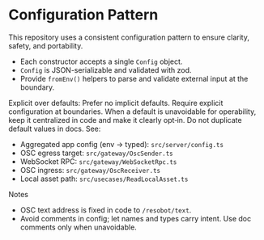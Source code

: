 # Configuration Pattern

This repository uses a consistent configuration pattern to ensure clarity, safety, and portability.

- Each constructor accepts a single `Config` object.
- `Config` is JSON-serializable and validated with zod.
- Provide `fromEnv()` helpers to parse and validate external input at the boundary.

Explicit over defaults: Prefer no implicit defaults. Require explicit configuration at boundaries. When a default is unavoidable for operability, keep it centralized in code and make it clearly opt‑in. Do not duplicate default values in docs. See:

- Aggregated app config (env → typed): `src/server/config.ts`
- OSC egress target: `src/gateway/OscSender.ts`
- WebSocket RPC: `src/gateway/WebSocketRpc.ts`
- OSC ingress: `src/gateway/OscReceiver.ts`
- Local asset path: `src/usecases/ReadLocalAsset.ts`

Notes

- OSC text address is fixed in code to `/resobot/text`.
- Avoid comments in config; let names and types carry intent. Use doc comments only when unavoidable.
